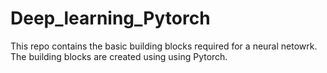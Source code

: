 # Deep_learning_Pytorch
This repo contains the basic building blocks required for a neural netowrk. The building blocks are created using using Pytorch. 
